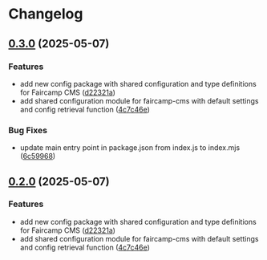 # Changelog

## [0.3.0](https://github.com/constructions-incongrues/faircamp-cms/compare/faircamp-cms-config@v0.2.0...faircamp-cms-config@v0.3.0) (2025-05-07)


### Features

* add new config package with shared configuration and type definitions for Faircamp CMS ([d22321a](https://github.com/constructions-incongrues/faircamp-cms/commit/d22321a34137132d443d2bfc74704be96d64d43a))
* add shared configuration module for faircamp-cms with default settings and config retrieval function ([4c7c46e](https://github.com/constructions-incongrues/faircamp-cms/commit/4c7c46ee089c2f8a094c7d38dcc4290287c42769))


### Bug Fixes

* update main entry point in package.json from index.js to index.mjs ([6c59968](https://github.com/constructions-incongrues/faircamp-cms/commit/6c59968b11343d7654edb7abf4376768c88ad2b0))

## [0.2.0](https://github.com/constructions-incongrues/faircamp-cms/compare/faircamp-cms-config@v0.1.0...faircamp-cms-config@v0.2.0) (2025-05-07)


### Features

* add new config package with shared configuration and type definitions for Faircamp CMS ([d22321a](https://github.com/constructions-incongrues/faircamp-cms/commit/d22321a34137132d443d2bfc74704be96d64d43a))
* add shared configuration module for faircamp-cms with default settings and config retrieval function ([4c7c46e](https://github.com/constructions-incongrues/faircamp-cms/commit/4c7c46ee089c2f8a094c7d38dcc4290287c42769))
